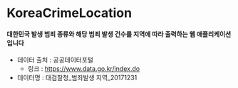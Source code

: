 # KoreaCrimeLocation


#### 대한민국 발생 범죄 종류와 해당 범죄 발생 건수를 지역에 따라 출력하는 웹 애플리케이션입니다 


* 데이터 출처  : 공공데이터포털
  * 링크 : https://www.data.go.kr/index.do
* 데이터명    : 대검찰청_범죄발생 지역_20171231
